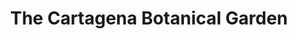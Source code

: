 ---
layout: home
klass: compositionBlocks
title: The Cartagena Botanical Garden
description: 
background:  /assets/images/Picture1-JBGP.jpeg
height: 80hv
navbar:
    color: white
    hasWhiteText: false
    floating: true
markdownContent:
  #Research and Education for the Conservation of Caribbean Biodiversity
  
composition:
  - type: heroImage
  - type: split
    data: The-Garden.TheGarden
  - type: split
    data: The-Garden.Mission
  - type: split
    data: The-Garden.polarBear
permalink: /the-garden
lang-ref: the-garden
---